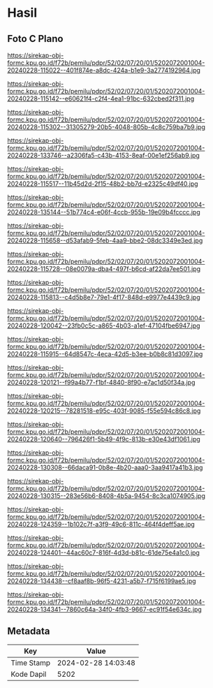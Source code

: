 # Hasil

## Foto C Plano

https://sirekap-obj-formc.kpu.go.id/f72b/pemilu/pdpr/52/02/07/20/01/5202072001004-20240228-115022--401f874e-a8dc-424a-b1e9-3a2774192964.jpg

https://sirekap-obj-formc.kpu.go.id/f72b/pemilu/pdpr/52/02/07/20/01/5202072001004-20240228-115142--e60621f4-c2f4-4ea1-91bc-632cbed2f311.jpg

https://sirekap-obj-formc.kpu.go.id/f72b/pemilu/pdpr/52/02/07/20/01/5202072001004-20240228-115302--31305279-20b5-4048-805b-4c8c759ba7b9.jpg

https://sirekap-obj-formc.kpu.go.id/f72b/pemilu/pdpr/52/02/07/20/01/5202072001004-20240228-133746--a2306fa5-c43b-4153-8eaf-00e1ef256ab9.jpg

https://sirekap-obj-formc.kpu.go.id/f72b/pemilu/pdpr/52/02/07/20/01/5202072001004-20240228-115517--11b45d2d-2f15-48b2-bb7d-e2325c49df40.jpg

https://sirekap-obj-formc.kpu.go.id/f72b/pemilu/pdpr/52/02/07/20/01/5202072001004-20240228-135144--51b774c4-e06f-4ccb-955b-19e09b4fcccc.jpg

https://sirekap-obj-formc.kpu.go.id/f72b/pemilu/pdpr/52/02/07/20/01/5202072001004-20240228-115658--d53afab9-5feb-4aa9-bbe2-08dc3349e3ed.jpg

https://sirekap-obj-formc.kpu.go.id/f72b/pemilu/pdpr/52/02/07/20/01/5202072001004-20240228-115728--08e0079a-dba4-497f-b6cd-af22da7ee501.jpg

https://sirekap-obj-formc.kpu.go.id/f72b/pemilu/pdpr/52/02/07/20/01/5202072001004-20240228-115813--c4d5b8e7-79e1-4f17-848d-e9977e4439c9.jpg

https://sirekap-obj-formc.kpu.go.id/f72b/pemilu/pdpr/52/02/07/20/01/5202072001004-20240228-120042--23fb0c5c-a865-4b03-a1ef-47104fbe6947.jpg

https://sirekap-obj-formc.kpu.go.id/f72b/pemilu/pdpr/52/02/07/20/01/5202072001004-20240228-115915--64d8547c-4eca-42d5-b3ee-b0b8c81d3097.jpg

https://sirekap-obj-formc.kpu.go.id/f72b/pemilu/pdpr/52/02/07/20/01/5202072001004-20240228-120121--f99a4b77-f1bf-4840-8f90-e7ac1d50f34a.jpg

https://sirekap-obj-formc.kpu.go.id/f72b/pemilu/pdpr/52/02/07/20/01/5202072001004-20240228-120215--78281518-e95c-403f-9085-f55e594c86c8.jpg

https://sirekap-obj-formc.kpu.go.id/f72b/pemilu/pdpr/52/02/07/20/01/5202072001004-20240228-120640--796426f1-5b49-4f9c-813b-e30e43df1061.jpg

https://sirekap-obj-formc.kpu.go.id/f72b/pemilu/pdpr/52/02/07/20/01/5202072001004-20240228-130308--66daca91-0b8e-4b20-aaa0-3aa9417a41b3.jpg

https://sirekap-obj-formc.kpu.go.id/f72b/pemilu/pdpr/52/02/07/20/01/5202072001004-20240228-130315--283e56b6-8408-4b5a-9454-8c3ca1074905.jpg

https://sirekap-obj-formc.kpu.go.id/f72b/pemilu/pdpr/52/02/07/20/01/5202072001004-20240228-124359--1b102c7f-a3f9-49c6-811c-464f4deff5ae.jpg

https://sirekap-obj-formc.kpu.go.id/f72b/pemilu/pdpr/52/02/07/20/01/5202072001004-20240228-124401--44ac60c7-816f-4d3d-b81c-61de75e4a1c0.jpg

https://sirekap-obj-formc.kpu.go.id/f72b/pemilu/pdpr/52/02/07/20/01/5202072001004-20240228-134438--cf8aaf8b-96f5-4231-a5b7-f715f6199ae5.jpg

https://sirekap-obj-formc.kpu.go.id/f72b/pemilu/pdpr/52/02/07/20/01/5202072001004-20240228-134341--7860c64a-34f0-4fb3-9667-ec91f54e634c.jpg


## Metadata

| Key        | Value               |
| ---------- | ------------------- |
| Time Stamp | 2024-02-28 14:03:48 |
| Kode Dapil | 5202                |



